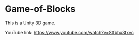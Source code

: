 # Game-of-Blocks
This is a Unity 3D game.

YouTube link: https://www.youtube.com/watch?v=Stfbhx3txvc

